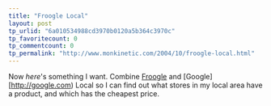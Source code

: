 ```yaml
---
title: "Froogle Local"
layout: post
tp_urlid: "6a010534988cd3970b0120a5b364c3970c"
tp_favoritecount: 0
tp_commentcount: 0
tp_permalink: "http://www.monkinetic.com/2004/10/froogle-local.html"
---
```

Now *here*&#39;s something I want. Combine [Froogle](http://froogle.google.com) and [Google][http://google.com) Local so I can find out what stores in my local area have a product, and which has the cheapest price.
